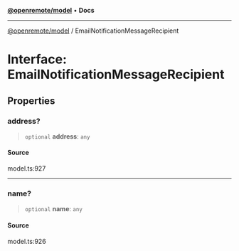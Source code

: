 [**@openremote/model**](../README.md) • **Docs**

***

[@openremote/model](../globals.md) / EmailNotificationMessageRecipient

# Interface: EmailNotificationMessageRecipient

## Properties

### address?

> `optional` **address**: `any`

#### Source

model.ts:927

***

### name?

> `optional` **name**: `any`

#### Source

model.ts:926
